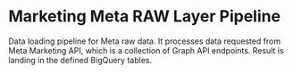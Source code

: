 # Marketing Meta RAW Layer Pipeline

Data loading pipeline for Meta raw data.
It processes data requested from Meta Marketing API, which is a collection of Graph API endpoints.
Result is landing in the defined BigQuery tables.
